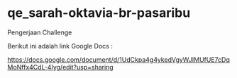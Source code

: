# qe_sarah-oktavia-br-pasaribu

Pengerjaan Challenge

Berikut ini adalah link Google Docs :

https://docs.google.com/document/d/1UdCkpa4g4ykedVgyWJIMUfUE7cDqMoNffx4CdL-4Iyg/edit?usp=sharing

